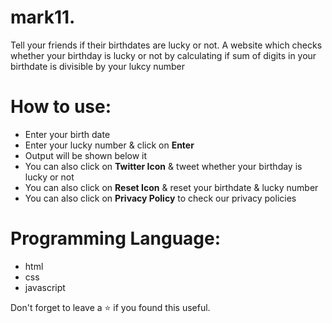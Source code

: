 
# mark11. 
Tell your friends if their birthdates are lucky or not.
A website which checks whether your birthday is lucky or not by calculating if sum of digits in your birthdate is divisible by your lukcy number

# How to use:
 - Enter your birth date
 - Enter your lucky number & click on **Enter**
 - Output will be shown below it
 - You can also click on **Twitter Icon** & tweet whether your birthday is lucky or not
 - You can also click on **Reset Icon** & reset your birthdate & lucky number
 - You can also click on **Privacy Policy** to check our privacy policies

# Programming Language:
 - html
 - css 
 - javascript 

Don't forget to leave a ⭐ if you found this useful.
